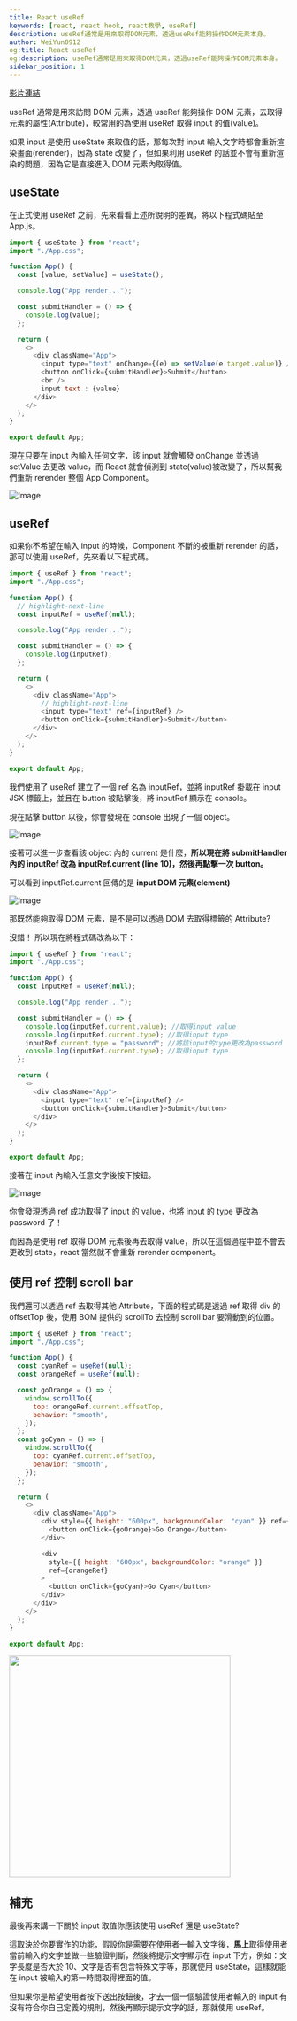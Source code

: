 ```yaml
---
title: React useRef
keywords: [react, react hook, react教學, useRef]
description: useRef通常是用來取得DOM元素，透過useRef能夠操作DOM元素本身。
author: WeiYun0912
og:title: React useRef
og:description: useRef通常是用來取得DOM元素，透過useRef能夠操作DOM元素本身。
sidebar_position: 1
---
```


[影片連結](https://www.youtube.com/watch?v=Re9fOu6SfnE)

useRef 通常是用來訪問 DOM 元素，透過 useRef 能夠操作 DOM 元素，去取得元素的屬性(Attribute)，較常用的為使用 useRef 取得 input 的值(value)。

如果 input 是使用 useState 來取值的話，那每次對 input 輸入文字時都會重新渲染畫面(rerender)，因為 state 改變了，但如果利用 useRef 的話並不會有重新渲染的問題，因為它是直接進入 DOM 元素內取得值。

## useState

在正式使用 useRef 之前，先來看看上述所說明的差異，將以下程式碼貼至 App.js。

```js title="App.js" showLineNumbers
import { useState } from "react";
import "./App.css";

function App() {
  const [value, setValue] = useState();

  console.log("App render...");

  const submitHandler = () => {
    console.log(value);
  };

  return (
    <>
      <div className="App">
        <input type="text" onChange={(e) => setValue(e.target.value)} />
        <button onClick={submitHandler}>Submit</button>
        <br />
        input text : {value}
      </div>
    </>
  );
}

export default App;
```

現在只要在 input 內輸入任何文字，該 input 就會觸發 onChange 並透過 setValue 去更改 value，而 React 就會偵測到 state(value)被改變了，所以幫我們重新 rerender 整個 App Component。

![Image](https://i.imgur.com/uMFhG2X.png)

## useRef

如果你不希望在輸入 input 的時候，Component 不斷的被重新 rerender 的話，那可以使用 useRef，先來看以下程式碼。

```js title="App.js" showLineNumbers
import { useRef } from "react";
import "./App.css";

function App() {
  // highlight-next-line
  const inputRef = useRef(null);

  console.log("App render...");

  const submitHandler = () => {
    console.log(inputRef);
  };

  return (
    <>
      <div className="App">
        // highlight-next-line
        <input type="text" ref={inputRef} />
        <button onClick={submitHandler}>Submit</button>
      </div>
    </>
  );
}

export default App;
```

我們使用了 useRef 建立了一個 ref 名為 inputRef，並將 inputRef 掛載在 input JSX 標籤上，並且在 button 被點擊後，將 inputRef 顯示在 console。

現在點擊 button 以後，你會發現在 console 出現了一個 object。

![Image](https://i.imgur.com/yPth5wl.png)

接著可以進一步查看該 object 內的 current 是什麼，**所以現在將 submitHandler 內的 inputRef 改為 inputRef.current (line 10)，然後再點擊一次 button。**

可以看到 inputRef.current 回傳的是 **input DOM 元素(element)**

![Image](https://i.imgur.com/qx1Iwx3.png)

那既然能夠取得 DOM 元素，是不是可以透過 DOM 去取得標籤的 Attribute?

沒錯！ 所以現在將程式碼改為以下：

```js title="App.js" showLineNumbers
import { useRef } from "react";
import "./App.css";

function App() {
  const inputRef = useRef(null);

  console.log("App render...");

  const submitHandler = () => {
    console.log(inputRef.current.value); //取得input value
    console.log(inputRef.current.type); //取得input type
    inputRef.current.type = "password"; //將該input的type更改為password
    console.log(inputRef.current.type); //取得input type
  };

  return (
    <>
      <div className="App">
        <input type="text" ref={inputRef} />
        <button onClick={submitHandler}>Submit</button>
      </div>
    </>
  );
}

export default App;
```

接著在 input 內輸入任意文字後按下按鈕。

![Image](https://i.imgur.com/MMiLipc.gif)

你會發現透過 ref 成功取得了 input 的 value，也將 input 的 type 更改為 password 了！

而因為是使用 ref 取得 DOM 元素後再去取得 value，所以在這個過程中並不會去更改到 state，react 當然就不會重新 rerender component。

## 使用 ref 控制 scroll bar

我們還可以透過 ref 去取得其他 Attribute，下面的程式碼是透過 ref 取得 div 的 offsetTop 後，使用 BOM 提供的 scrollTo 去控制 scroll bar 要滑動到的位置。

```js title="App.js" showLineNumbers {5,6,8-19,24-26,28-33}
import { useRef } from "react";
import "./App.css";

function App() {
  const cyanRef = useRef(null);
  const orangeRef = useRef(null);

  const goOrange = () => {
    window.scrollTo({
      top: orangeRef.current.offsetTop,
      behavior: "smooth",
    });
  };
  const goCyan = () => {
    window.scrollTo({
      top: cyanRef.current.offsetTop,
      behavior: "smooth",
    });
  };

  return (
    <>
      <div className="App">
        <div style={{ height: "600px", backgroundColor: "cyan" }} ref={cyanRef}>
          <button onClick={goOrange}>Go Orange</button>
        </div>

        <div
          style={{ height: "600px", backgroundColor: "orange" }}
          ref={orangeRef}
        >
          <button onClick={goCyan}>Go Cyan</button>
        </div>
      </div>
    </>
  );
}

export default App;
```

<img src="https://i.imgur.com/W2qzsQj.gif" width="400" />

## 補充

最後再來講一下關於 input 取值你應該使用 useRef 還是 useState?

這取決於你要實作的功能，假設你是需要在使用者一輸入文字後，**馬上**取得使用者當前輸入的文字並做一些驗證判斷，然後將提示文字顯示在 input 下方，例如：文字長度是否大於 10、文字是否有包含特殊文字等，那就使用 useState，這樣就能在 input 被輸入的第一時間取得裡面的值。

但如果你是希望使用者按下送出按鈕後，才去一個一個驗證使用者輸入的 input 有沒有符合你自己定義的規則，然後再顯示提示文字的話，那就使用 useRef。
